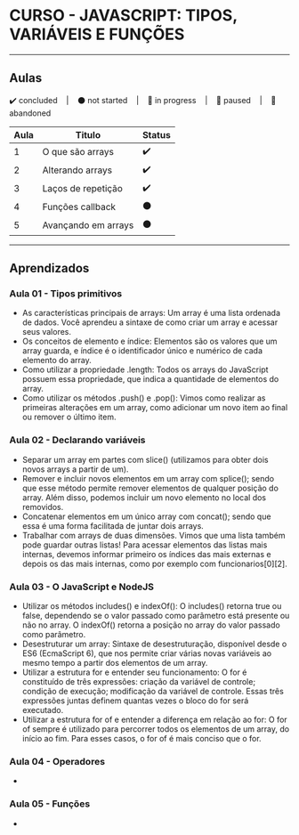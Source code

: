 # CURSO - JAVASCRIPT: TIPOS, VARIÁVEIS E FUNÇÕES

---

## Aulas
<p>
  ✔️ concluded &nbsp;&nbsp;&nbsp;|&nbsp;&nbsp;&nbsp;
  ⚫ not started &nbsp;&nbsp;&nbsp;|&nbsp;&nbsp;&nbsp;
  🔵 in progress &nbsp;&nbsp;&nbsp;|&nbsp;&nbsp;&nbsp;
  🔶 paused &nbsp;&nbsp;&nbsp;|&nbsp;&nbsp;&nbsp;
  🔴 abandoned 
</p>

| Aula | Titulo | Status |
| --- | --- | --- |
| 1 | O que são arrays | ✔️ |
| 2 | Alterando arrays | ✔️ |
| 3 | Laços de repetição | ✔️ |
| 4 | Funções callback | ⚫ |
| 5 | Avançando em arrays | ⚫ |

---

## Aprendizados

### Aula 01 - Tipos primitivos
<ul>
  <li>As características principais de arrays: Um array é uma lista ordenada de dados. Você aprendeu a sintaxe de como criar um array e acessar seus valores.</li>
  <li>Os conceitos de elemento e índice: Elementos são os valores que um array guarda, e índice é o identificador único e numérico de cada elemento do array.</li>
  <li>Como utilizar a propriedade .length: Todos os arrays do JavaScript possuem essa propriedade, que indica a quantidade de elementos do array.</li>
  <li>Como utilizar os métodos .push() e .pop(): Vimos como realizar as primeiras alterações em um array, como adicionar um novo item ao final ou remover o último item.</li>
</ul>

### Aula 02 - Declarando variáveis
<ul>
  <li>Separar um array em partes com slice() (utilizamos para obter dois novos arrays a partir de um).</li>
  <li>Remover e incluir novos elementos em um array com splice(); sendo que esse método permite remover elementos de qualquer posição do array. Além disso, podemos incluir um novo elemento no local dos removidos.</li>
  <li>Concatenar elementos em um único array com concat(); sendo que essa é uma forma facilitada de juntar dois arrays.</li>
  <li>Trabalhar com arrays de duas dimensões. Vimos que uma lista também pode guardar outras listas! Para acessar elementos das listas mais internas, devemos informar primeiro os índices das mais externas e depois os das mais internas, como por exemplo com funcionarios[0][2].</li>
</ul>


### Aula 03 - O JavaScript e NodeJS
<ul>
  <li>Utilizar os métodos includes() e indexOf(): O includes() retorna true ou false, dependendo se o valor passado como parâmetro está presente ou não no array. O indexOf() retorna a posição no array do valor passado como parâmetro.</li>
  <li>Desestruturar um array: Sintaxe de desestruturação, disponível desde o ES6 (EcmaScript 6), que nos permite criar várias novas variáveis ao mesmo tempo a partir dos elementos de um array.</li>
  <li>Utilizar a estrutura for e entender seu funcionamento: O for é constituído de três expressões: criação da variável de controle; condição de execução; modificação da variável de controle. Essas três expressões juntas definem quantas vezes o bloco do for será executado.</li>
  <li>Utilizar a estrutura for of e entender a diferença em relação ao for: O for of sempre é utilizado para percorrer todos os elementos de um array, do início ao fim. Para esses casos, o for of é mais conciso que o for.</li>
</ul>


### Aula 04 - Operadores
<ul>
  <li></li>
</ul>


### Aula 05 - Funções
<ul>
  <li></li>
</ul>